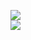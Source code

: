 [![](https://img.shields.io/badge/Made%20With-Github%20Spray-lightgrey.svg?style=for-the-badge&logo=github)](https://github.com/Annihil/github-spray#21306)  
[![](https://i.imgur.com/2DrTn0Z.gif)](https://github.com/Annihil/github-spray)